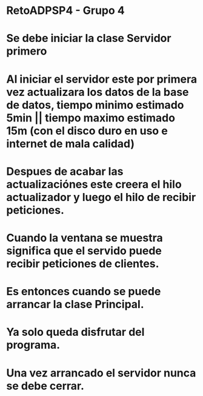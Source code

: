 # RetoADPSP4 - Grupo 4
# Se debe iniciar la clase Servidor primero
# Al iniciar el servidor este por primera vez actualizara los datos de la base de datos, tiempo minimo estimado 5min || tiempo maximo estimado 15m (con el disco duro en uso e internet de mala calidad)
# Despues de acabar las actualizaciónes este creera el hilo actualizador y luego el hilo de recibir peticiones.
# Cuando la ventana se muestra significa que el servido puede recibir peticiones de clientes.
# Es entonces cuando se puede arrancar la clase Principal.
# Ya solo queda disfrutar del programa.
# Una vez arrancado el servidor nunca se debe cerrar.